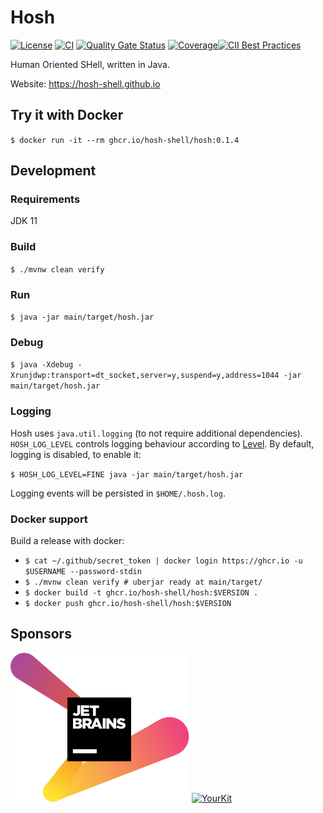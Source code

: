 # Hosh

[![License](https://img.shields.io/badge/License-MIT-blue.svg)](https://opensource.org/licenses/MIT) [![CI](https://github.com/dfa1/hosh/workflows/CI/badge.svg)](https://github.com/dfa1/hosh/actions?query=workflow%3ACI) [![Quality Gate Status](https://sonarcloud.io/api/project_badges/measure?project=hosh-shell_hosh&metric=alert_status)](https://sonarcloud.io/dashboard?id=hosh-shell_hosh)
 [![`Coverage`](https://sonarcloud.io/api/project_badges/measure?project=hosh-shell_hosh&metric=coverage)](https://sonarcloud.io/dashboard?id=hosh-shell_hosh)[![CII Best Practices](https://bestpractices.coreinfrastructure.org/projects/4646/badge)](https://bestpractices.coreinfrastructure.org/projects/4646)

Human Oriented SHell, written in Java.

Website: https://hosh-shell.github.io

## Try it with Docker

`$ docker run -it --rm ghcr.io/hosh-shell/hosh:0.1.4`

## Development

### Requirements

JDK 11

### Build

`$ ./mvnw clean verify`

### Run

`$ java -jar main/target/hosh.jar`

### Debug

`$ java -Xdebug -Xrunjdwp:transport=dt_socket,server=y,suspend=y,address=1044 -jar main/target/hosh.jar`

### Logging

Hosh uses `java.util.logging` (to not require additional dependencies). `HOSH_LOG_LEVEL` controls
logging behaviour according to [Level](https://docs.oracle.com/en/java/javase/11/docs/api/java.logging/java/util/logging/Level.html). By default, logging is disabled, to enable it:

`$ HOSH_LOG_LEVEL=FINE java -jar main/target/hosh.jar`

Logging events will be persisted in `$HOME/.hosh.log`.

### Docker support

Build a release with docker:

- `$ cat ~/.github/secret_token | docker login https://ghcr.io -u $USERNAME --password-stdin`
- `$ ./mvnw clean verify # uberjar ready at main/target/`
- `$ docker build -t ghcr.io/hosh-shell/hosh:$VERSION .`
- `$ docker push ghcr.io/hosh-shell/hosh:$VERSION`


## Sponsors

[![JetBrains](https://raw.githubusercontent.com/JetBrains/logos/master/web/jetbrains/jetbrains-variant-2.svg)](https://www.jetbrains.com/?from=hosh)
[![YourKit](https://www.yourkit.com/images/yklogo.png)](https://www.yourkit.com/java/profiler?from=hosh)
